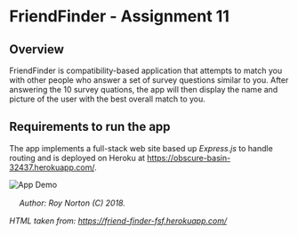 # FriendFinder - Assignment 11

## Overview

FriendFinder is compatibility-based application that attempts to match you with other people who answer a set of survey questions similar to you.  After answering the 10 survey quations, the app will then display the name and picture of the user with the best overall match to you.

## Requirements to run the app

The app implements a full-stack web site based up *Express.js* to handle routing and is deployed on Heroku at https://obscure-basin-32437.herokuapp.com/.

![App Demo](https://rnorton12.github.io/FriendFinder)

　
*Author: Roy Norton (C) 2018.*

*HTML taken from: https://friend-finder-fsf.herokuapp.com/*

　
